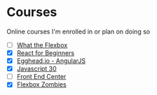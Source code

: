 Courses
======
Online courses I'm enrolled in or plan on doing so

- [ ] [What the Flexbox](https://flexbox.io/)
- [x] [React for Beginners](https://reactforbeginners.com/)
- [x] [Egghead.io - AngularJS](https://www.youtube.com/playlist?list=PLP6DbQBkn9ymGQh2qpk9ImLHdSH5T7yw7)
- [x] [Javascript 30](https://javascript30.com/)
- [ ] [Front End Center](https://frontend.center/)
- [x] [Flexbox Zombies](http://flexboxzombies.com/)
